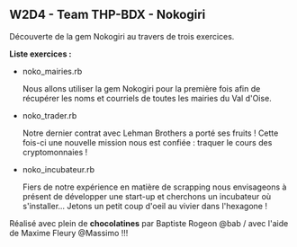 ## W2D4 - Team THP-BDX - Nokogiri
Découverte de la gem Nokogiri au travers de trois exercices.


**Liste exercices :**

+ noko_mairies.rb

  Nous allons utiliser la gem Nokogiri pour la première fois afin de récupérer les noms et courriels de toutes les mairies du Val d'Oise.
  
+ noko_trader.rb

  Notre dernier contrat avec Lehman Brothers a porté ses fruits ! Cette fois-ci une nouvelle mission nous est confiée : traquer le cours des cryptomonnaies !
  
+ noko_incubateur.rb

  Fiers de notre expérience en matière de scrapping nous envisageons à présent de développer une start-up et cherchons un incubateur où s'installer... Jetons un petit coup d'oeil au vivier dans l'hexagone !
  
  
Réalisé avec plein de **chocolatines** par Baptiste Rogeon @bab / avec l'aide de Maxime Fleury @Massimo !!!
